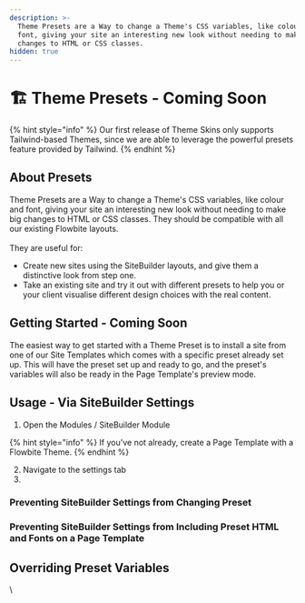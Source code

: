 ```yaml
---
description: >-
  Theme Presets are a Way to change a Theme's CSS variables, like colour and
  font, giving your site an interesting new look without needing to make big
  changes to HTML or CSS classes.
hidden: true
---
```


# 🏗️ Theme Presets - Coming Soon

{% hint style="info" %}
Our first release of Theme Skins only supports Tailwind-based Themes, since we are able to leverage the powerful presets feature provided by Tailwind.&#x20;
{% endhint %}

## About Presets

Theme Presets are a Way to change a Theme's CSS variables, like colour and font, giving your site an interesting new look without needing to make big changes to HTML or CSS classes. They should be compatible with all our existing Flowbite layouts.\
\
They are useful for:

* Create new sites using the SiteBuilder layouts, and give them a distinctive look from step one.
* Take an existing site and try it out with different presets to help you or your client visualise different design choices with the real content.&#x20;

## Getting Started - Coming Soon

The easiest way to get started with a Theme Preset is to install a site from one of our Site Templates which comes with a specific preset already set up. This will have the preset set up and ready to go, and the preset's variables will also be ready in the Page Template's preview mode.&#x20;

## Usage - Via SiteBuilder Settings

1. Open the Modules / SiteBuilder Module

{% hint style="info" %}
If you've not already, create a Page Template with a Flowbite Theme.
{% endhint %}

2. Navigate to the settings tab
3.





### Preventing SiteBuilder Settings from Changing Preset



### Preventing SiteBuilder Settings from Including Preset HTML and Fonts on a Page Template



## Overriding Preset Variables



\


